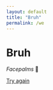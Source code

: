 ```yaml
---
layout: default
title: "Bruh"
permalink: /we
---
```


# Bruh

*Facepalms* &#129318;

<a href="{{ site.baseurl }}/smokey"> Try again</a>
